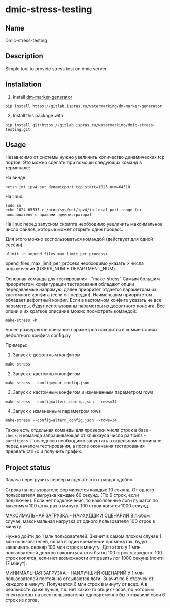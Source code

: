 # dmic-stress-testing

## Name
Dmic-stress-testing

## Description
Simple tool to provide stress test on dmic server.

## Installation
1) Install [dm-marker-generator](https://gitlab.ispras.ru/watermarking/dm-marker-generator)
```
pip install https://gitlab.ispras.ru/watermarking/dm-marker-generator
```
2) Install this package with 
```
pip install git+https://gitlab.ispras.ru/watermarking/dmic-stress-testing.git
```
## Usage

Независимо от системы нужно увеличить количество динамических tcp портов.
Это можно сделать при помощи следующих команд в терминале:

На винде: 
```
netsh int ipv4 set dynamicport tcp start=1025 num=64510
```
На linux:
```
sudo su 
echo 1024 65535 > /proc/sys/net/ipv4/ip_local_port_range (от пользователя с правами администратора)
```

На linux перед запуском скрипта необходимо увеличить максимальное число файлов, которые может открыть один процесс. 
 
Для этого можно воспользоваться командой (действует для одной сессии).
```
ulimit -n <opend_files_max_limit_per_process>
```
opend_files_max_limit_per_process необходимо указать > числа подключений (USERS_NUM * DEPARTMENT_NUM).  

Основная команда для тестирования - "make-stress"
Самым большим приоритетом конфигурации тестирования обладают опции передаваемые напрямую, далее приоритет отдается параметрам из кастомного конфига (если он передан). Наименьшим приоритетом обладает дефолтный конфиг. 
Если в кастомном конфиге указать не все параметры, будут использованы параметры из дефолтного конфига.
Все опции и их краткое описание можно посмотреть командой:
```
make-stress -h
```
Более развернутое описание параметров находится в комментариях дефолтного конфига config.py

Примеры:

1) Запуск с дефолтным конфигом
```
make-stress
```
2) Запуск с кастомным конфигом
```
make-stress --config=your_config.json
```
3) Запуск с кастомным конфигом и измененным параметром rows
```
make-stress --config=altern_config.json --rows=34
```
4) Запуск с измененным параметром rows
```
make-stress --config=altern_config.json --rows=34
```
Также есть отдельная команды для проверки числа строк в базе - `check`; и команда запрашивающая от кликхауса число partioins - `partitions`. Последнюю необходимо запустить в отдельном терминале перед началом тестирования, а после окончания тестирования прервать ctrl+c и получить график.

## Project status
Задача перегрузить сервер и сделать это правдоподобно.

Строка на пользователе формируется каждые 10 секунд.
От одного пользователя выгрузка каждые 60 секунд. (По 6 строк, если подключен).
Если нет подключения, то накопленные логи пушатся по максимум 100 штук раз в минуту.
100 строк копятся 1000 секунд. 


МАКСИМАЛЬНАЯ ЗАГРУЗКА - НАИХУДШИЙ СЦЕНАРИЙ
В любом случае, максимальная нагрузка от одного пользователя 100 строк в минуту.

Нужно дойти до 1 млн пользователей.
Значит в самом плохом случае 1 млн пользователей, попав в один временной промежуток, 
будут заваливать сервер 100 млн строк в минуту. 
Для этого у 1 млн пользователей должно накопиться хотя бы по 100 строк у каждого.
100 строк копятся, если нет возможности отправить лог 1000 секунд (почти 17 минут).


МИНИМАЛЬНАЯ ЗАГРУЗКА - НАИЛУЧШИЙ СЦЕНАРИЙ
У 1 млн пользователей постоянно отсылаются логи. Значит по 6 строчек от каждого в минуту.
Получается 6 млн строк в минуту от всех.
А в реальности даже лучше, т.к. нет каких-то общих часов,
по которым спектраторы на всех пользователях одновременно бы отправили свои 6 строк из логов.
